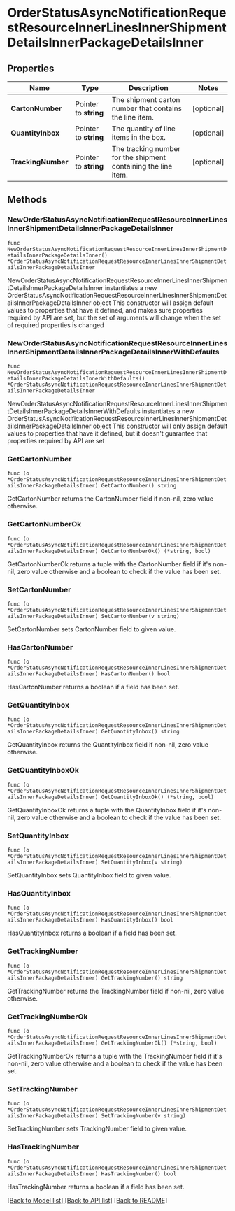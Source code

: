 # OrderStatusAsyncNotificationRequestResourceInnerLinesInnerShipmentDetailsInnerPackageDetailsInner

## Properties

Name | Type | Description | Notes
------------ | ------------- | ------------- | -------------
**CartonNumber** | Pointer to **string** | The shipment carton number that contains the line item. | [optional] 
**QuantityInbox** | Pointer to **string** | The quantity of line items in the box. | [optional] 
**TrackingNumber** | Pointer to **string** | The tracking number for the shipment containing the line item. | [optional] 

## Methods

### NewOrderStatusAsyncNotificationRequestResourceInnerLinesInnerShipmentDetailsInnerPackageDetailsInner

`func NewOrderStatusAsyncNotificationRequestResourceInnerLinesInnerShipmentDetailsInnerPackageDetailsInner() *OrderStatusAsyncNotificationRequestResourceInnerLinesInnerShipmentDetailsInnerPackageDetailsInner`

NewOrderStatusAsyncNotificationRequestResourceInnerLinesInnerShipmentDetailsInnerPackageDetailsInner instantiates a new OrderStatusAsyncNotificationRequestResourceInnerLinesInnerShipmentDetailsInnerPackageDetailsInner object
This constructor will assign default values to properties that have it defined,
and makes sure properties required by API are set, but the set of arguments
will change when the set of required properties is changed

### NewOrderStatusAsyncNotificationRequestResourceInnerLinesInnerShipmentDetailsInnerPackageDetailsInnerWithDefaults

`func NewOrderStatusAsyncNotificationRequestResourceInnerLinesInnerShipmentDetailsInnerPackageDetailsInnerWithDefaults() *OrderStatusAsyncNotificationRequestResourceInnerLinesInnerShipmentDetailsInnerPackageDetailsInner`

NewOrderStatusAsyncNotificationRequestResourceInnerLinesInnerShipmentDetailsInnerPackageDetailsInnerWithDefaults instantiates a new OrderStatusAsyncNotificationRequestResourceInnerLinesInnerShipmentDetailsInnerPackageDetailsInner object
This constructor will only assign default values to properties that have it defined,
but it doesn't guarantee that properties required by API are set

### GetCartonNumber

`func (o *OrderStatusAsyncNotificationRequestResourceInnerLinesInnerShipmentDetailsInnerPackageDetailsInner) GetCartonNumber() string`

GetCartonNumber returns the CartonNumber field if non-nil, zero value otherwise.

### GetCartonNumberOk

`func (o *OrderStatusAsyncNotificationRequestResourceInnerLinesInnerShipmentDetailsInnerPackageDetailsInner) GetCartonNumberOk() (*string, bool)`

GetCartonNumberOk returns a tuple with the CartonNumber field if it's non-nil, zero value otherwise
and a boolean to check if the value has been set.

### SetCartonNumber

`func (o *OrderStatusAsyncNotificationRequestResourceInnerLinesInnerShipmentDetailsInnerPackageDetailsInner) SetCartonNumber(v string)`

SetCartonNumber sets CartonNumber field to given value.

### HasCartonNumber

`func (o *OrderStatusAsyncNotificationRequestResourceInnerLinesInnerShipmentDetailsInnerPackageDetailsInner) HasCartonNumber() bool`

HasCartonNumber returns a boolean if a field has been set.

### GetQuantityInbox

`func (o *OrderStatusAsyncNotificationRequestResourceInnerLinesInnerShipmentDetailsInnerPackageDetailsInner) GetQuantityInbox() string`

GetQuantityInbox returns the QuantityInbox field if non-nil, zero value otherwise.

### GetQuantityInboxOk

`func (o *OrderStatusAsyncNotificationRequestResourceInnerLinesInnerShipmentDetailsInnerPackageDetailsInner) GetQuantityInboxOk() (*string, bool)`

GetQuantityInboxOk returns a tuple with the QuantityInbox field if it's non-nil, zero value otherwise
and a boolean to check if the value has been set.

### SetQuantityInbox

`func (o *OrderStatusAsyncNotificationRequestResourceInnerLinesInnerShipmentDetailsInnerPackageDetailsInner) SetQuantityInbox(v string)`

SetQuantityInbox sets QuantityInbox field to given value.

### HasQuantityInbox

`func (o *OrderStatusAsyncNotificationRequestResourceInnerLinesInnerShipmentDetailsInnerPackageDetailsInner) HasQuantityInbox() bool`

HasQuantityInbox returns a boolean if a field has been set.

### GetTrackingNumber

`func (o *OrderStatusAsyncNotificationRequestResourceInnerLinesInnerShipmentDetailsInnerPackageDetailsInner) GetTrackingNumber() string`

GetTrackingNumber returns the TrackingNumber field if non-nil, zero value otherwise.

### GetTrackingNumberOk

`func (o *OrderStatusAsyncNotificationRequestResourceInnerLinesInnerShipmentDetailsInnerPackageDetailsInner) GetTrackingNumberOk() (*string, bool)`

GetTrackingNumberOk returns a tuple with the TrackingNumber field if it's non-nil, zero value otherwise
and a boolean to check if the value has been set.

### SetTrackingNumber

`func (o *OrderStatusAsyncNotificationRequestResourceInnerLinesInnerShipmentDetailsInnerPackageDetailsInner) SetTrackingNumber(v string)`

SetTrackingNumber sets TrackingNumber field to given value.

### HasTrackingNumber

`func (o *OrderStatusAsyncNotificationRequestResourceInnerLinesInnerShipmentDetailsInnerPackageDetailsInner) HasTrackingNumber() bool`

HasTrackingNumber returns a boolean if a field has been set.


[[Back to Model list]](../README.md#documentation-for-models) [[Back to API list]](../README.md#documentation-for-api-endpoints) [[Back to README]](../README.md)


